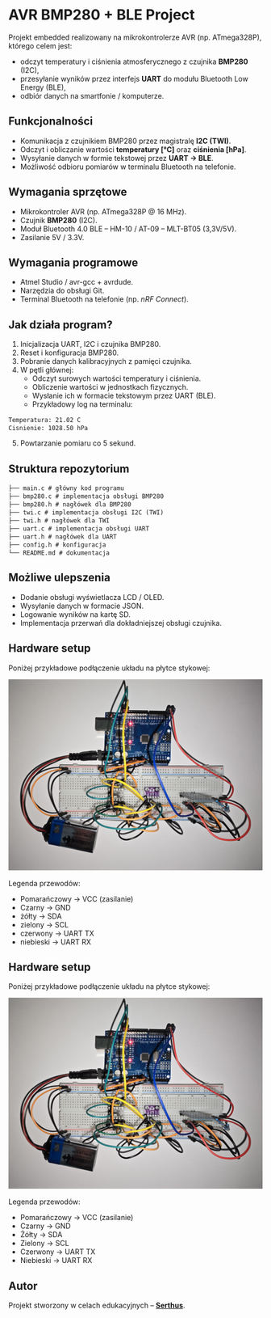 # AVR BMP280 + BLE Project

Projekt embedded realizowany na mikrokontrolerze AVR (np. ATmega328P), którego celem jest:
- odczyt temperatury i ciśnienia atmosferycznego z czujnika **BMP280** (I2C),
- przesyłanie wyników przez interfejs **UART** do modułu Bluetooth Low Energy (BLE),
- odbiór danych na smartfonie / komputerze.

## Funkcjonalności
- Komunikacja z czujnikiem BMP280 przez magistralę **I2C (TWI)**.
- Odczyt i obliczanie wartości **temperatury [°C]** oraz **ciśnienia [hPa]**.
- Wysyłanie danych w formie tekstowej przez **UART → BLE**.
- Możliwość odbioru pomiarów w terminalu Bluetooth na telefonie.

## Wymagania sprzętowe
- Mikrokontroler AVR (np. ATmega328P @ 16 MHz).
- Czujnik **BMP280** (I2C).
- Moduł Bluetooth 4.0 BLE – HM-10 / AT-09 – MLT-BT05 (3,3V/5V).
- Zasilanie 5V / 3.3V.

## Wymagania programowe
- Atmel Studio / avr-gcc + avrdude.
- Narzędzia do obsługi Git.
- Terminal Bluetooth na telefonie (np. *nRF Connect*).

## Jak działa program?
1. Inicjalizacja UART, I2C i czujnika BMP280.
2. Reset i konfiguracja BMP280.
3. Pobranie danych kalibracyjnych z pamięci czujnika.
4. W pętli głównej:
   - Odczyt surowych wartości temperatury i ciśnienia.
   - Obliczenie wartości w jednostkach fizycznych.
   - Wysłanie ich w formacie tekstowym przez UART (BLE).
   - Przykładowy log na terminalu:
     
```
Temperatura: 21.02 C 
Cisnienie: 1028.50 hPa
```

5. Powtarzanie pomiaru co 5 sekund.

## Struktura repozytorium
```
├── main.c # główny kod programu
├── bmp280.c # implementacja obsługi BMP280
├── bmp280.h # nagłówek dla BMP280
├── twi.c # implementacja obsługi I2C (TWI)
├── twi.h # nagłówek dla TWI
├── uart.c # implementacja obsługi UART
├── uart.h # nagłówek dla UART
├── config.h # konfiguracja
└── README.md # dokumentacja
```

## Możliwe ulepszenia
- Dodanie obsługi wyświetlacza LCD / OLED.
- Wysyłanie danych w formacie JSON.
- Logowanie wyników na kartę SD.
- Implementacja przerwań dla dokładniejszej obsługi czujnika.

## Hardware setup

Poniżej przykładowe podłączenie układu na płytce stykowej:

![Układ na breadboardzie](images/image.jpg)

Legenda przewodów:
- Pomarańczowy → VCC (zasilanie)
- Czarny → GND
- żółty → SDA
- zielony → SCL
- czerwony → UART TX
- niebieski → UART RX

## Hardware setup

Poniżej przykładowe podłączenie układu na płytce stykowej:

![Układ na breadboardzie](images/image.jpg)

Legenda przewodów:
- Pomarańczowy → VCC (zasilanie)
- Czarny → GND
- Żółty → SDA
- Zielony → SCL
- Czerwony → UART TX
- Niebieski → UART RX

## Autor
Projekt stworzony w celach edukacyjnych – **[Serthus](https://github.com/Serthus)**.
